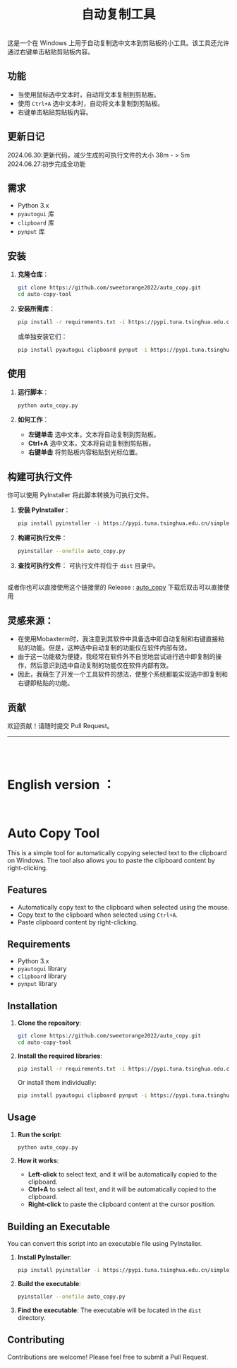
# <center>自动复制工具
<br>
这是一个在 Windows 上用于自动复制选中文本到剪贴板的小工具。该工具还允许通过右键单击粘贴剪贴板内容。

## 功能

- 当使用鼠标选中文本时，自动将文本复制到剪贴板。
- 使用 `Ctrl+A` 选中文本时，自动将文本复制到剪贴板。
- 右键单击粘贴剪贴板内容。


## 更新日记
2024.06.30:更新代码，减少生成的可执行文件的大小 38m - > 5m <br>
2024.06.27:初步完成全功能

## 需求

- Python 3.x
- `pyautogui` 库
- `clipboard` 库
- `pynput` 库

## 安装

1. **克隆仓库**：

    ```bash
    git clone https://github.com/sweetorange2022/auto_copy.git
    cd auto-copy-tool
    ```

2. **安装所需库**：

    ```bash
    pip install -r requirements.txt -i https://pypi.tuna.tsinghua.edu.cn/simple
    ```

    或单独安装它们：

    ```bash
    pip install pyautogui clipboard pynput -i https://pypi.tuna.tsinghua.edu.cn/simple
    ```

## 使用

1. **运行脚本**：

    ```bash
    python auto_copy.py
    ```

2. **如何工作**：
    - **左键单击** 选中文本，文本将自动复制到剪贴板。
    - **Ctrl+A** 选中文本，文本将自动复制到剪贴板。
    - **右键单击** 将剪贴板内容粘贴到光标位置。

## 构建可执行文件

你可以使用 PyInstaller 将此脚本转换为可执行文件。

1. **安装 PyInstaller**：

    ```bash
    pip install pyinstaller -i https://pypi.tuna.tsinghua.edu.cn/simple
    ```

2. **构建可执行文件**：

    ```bash
    pyinstaller --onefile auto_copy.py
    ```

3. **查找可执行文件**：
    可执行文件将位于 `dist` 目录中。

##
  或者你也可以直接使用这个链接里的 Release : [auto_copy](https://github.com/sweetorange2022/auto_copy/releases/tag/Aautocopytool-v1.0.1)
  下载后双击可以直接使用

## 灵感来源：
- 在使用Mobaxterm时，我注意到其软件中具备选中即自动复制和右键直接粘贴的功能。但是，这种选中自动复制的功能仅在软件内部有效。
- 由于这一功能极为便捷，我经常在软件外不自觉地尝试进行选中即复制的操作，然后意识到选中自动复制的功能仅在软件内部有效。
- 因此，我萌生了开发一个工具软件的想法，使整个系统都能实现选中即复制和右键即粘贴的功能。

## 贡献

欢迎贡献！请随时提交 Pull Request。

<hr>
<br>
<br>

# English version ：
<br>

# Auto Copy Tool

This is a simple tool for automatically copying selected text to the clipboard on Windows. The tool also allows you to paste the clipboard content by right-clicking.

## Features

- Automatically copy text to the clipboard when selected using the mouse.
- Copy text to the clipboard when selected using `Ctrl+A`.
- Paste clipboard content by right-clicking.

## Requirements

- Python 3.x
- `pyautogui` library
- `clipboard` library
- `pynput` library

## Installation

1. **Clone the repository**:

    ```bash
    git clone https://github.com/sweetorange2022/auto_copy.git
    cd auto-copy-tool
    ```

2. **Install the required libraries**:

    ```bash
    pip install -r requirements.txt -i https://pypi.tuna.tsinghua.edu.cn/simple
    ```

    Or install them individually:

    ```bash
    pip install pyautogui clipboard pynput -i https://pypi.tuna.tsinghua.edu.cn/simple
    ```

## Usage

1. **Run the script**:

    ```bash
    python auto_copy.py
    ```

2. **How it works**:
    - **Left-click** to select text, and it will be automatically copied to the clipboard.
    - **Ctrl+A** to select all text, and it will be automatically copied to the clipboard.
    - **Right-click** to paste the clipboard content at the cursor position.

## Building an Executable

You can convert this script into an executable file using PyInstaller.

1. **Install PyInstaller**:

    ```bash
    pip install pyinstaller -i https://pypi.tuna.tsinghua.edu.cn/simple
    ```

2. **Build the executable**:

    ```bash
    pyinstaller --onefile auto_copy.py
    ```

3. **Find the executable**:
    The executable will be located in the `dist` directory.

## Contributing

Contributions are welcome! Please feel free to submit a Pull Request.




